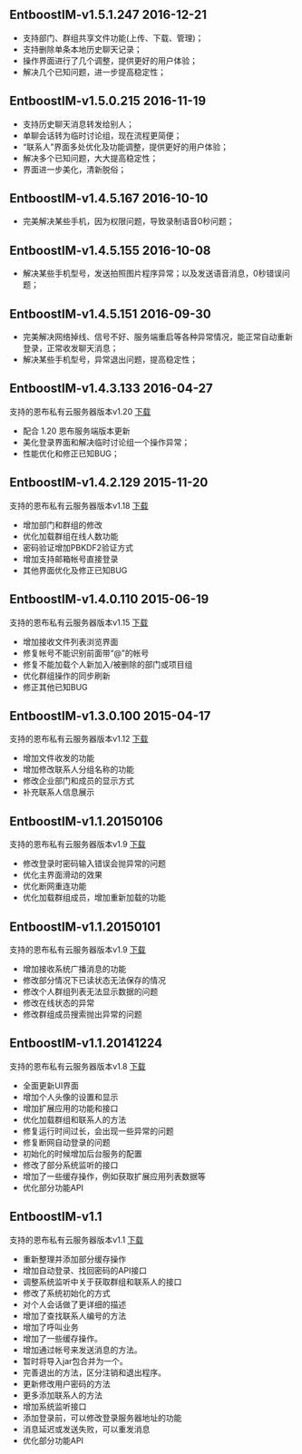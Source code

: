 ﻿EntboostIM-v1.5.1.247 2016-12-21
----------
- 支持部门、群组共享文件功能(上传、下载、管理)；
- 支持删除单条本地历史聊天记录；
- 操作界面进行了几个调整，提供更好的用户体验；
- 解决几个已知问题，进一步提高稳定性；

EntboostIM-v1.5.0.215 2016-11-19
----------
- 支持历史聊天消息转发给别人；
- 单聊会话转为临时讨论组，现在流程更简便；
- “联系人”界面多处优化及功能调整，提供更好的用户体验；
- 解决多个已知问题，大大提高稳定性；
- 界面进一步美化，清新脱俗；

EntboostIM-v1.4.5.167 2016-10-10
----------
- 完美解决某些手机，因为权限问题，导致录制语音0秒问题；

EntboostIM-v1.4.5.155 2016-10-08
----------
- 解决某些手机型号，发送拍照图片程序异常；以及发送语音消息，0秒错误问题；

EntboostIM-v1.4.5.151 2016-09-30
----------
- 完美解决网络掉线、信号不好、服务端重启等各种异常情况，能正常自动重新登录，正常收发聊天消息；
- 解决某些手机型号，异常退出问题，提高稳定性；

EntboostIM-v1.4.3.133 2016-04-27
----------
支持的恩布私有云服务器版本v1.20   [下载](http://doc.entboost.com/index.php/Downloads)
- 配合 1.20 恩布服务端版本更新
- 美化登录界面和解决临时讨论组一个操作异常；
- 性能优化和修正已知BUG；

EntboostIM-v1.4.2.129 2015-11-20
----------
支持的恩布私有云服务器版本v1.18   [下载](http://doc.entboost.com/index.php/Downloads)
- 增加部门和群组的修改
- 优化加载群组在线人数功能
- 密码验证增加PBKDF2验证方式
- 增加支持邮箱帐号直接登录
- 其他界面优化及修正已知BUG

EntboostIM-v1.4.0.110 2015-06-19
----------
支持的恩布私有云服务器版本v1.15   [下载](http://doc.entboost.com/index.php/Downloads)
- 增加接收文件列表浏览界面
- 修复帐号不能识别前面带“@”的帐号
- 修复不能加载个人新加入/被删除的部门或项目组
- 优化群组操作的同步刷新
- 修正其他已知BUG

EntboostIM-v1.3.0.100 2015-04-17
----------
支持的恩布私有云服务器版本v1.12   [下载](http://doc.entboost.com/index.php/Downloads)
- 增加文件收发的功能
- 增加修改联系人分组名称的功能
- 修改企业部门和成员的显示方式
- 补充联系人信息展示

EntboostIM-v1.1.20150106
----------
支持的恩布私有云服务器版本v1.9   [下载](http://doc.entboost.com/index.php/Downloads)
- 修改登录时密码输入错误会抛异常的问题
- 优化主界面滑动的效果
- 优化断网重连功能
- 优化加载群组成员，增加重新加载的功能

EntboostIM-v1.1.20150101
----------
支持的恩布私有云服务器版本v1.9   [下载](http://doc.entboost.com/index.php/Downloads)
- 增加接收系统广播消息的功能
- 修改部分情况下已读状态无法保存的情况
- 修改个人群组列表无法显示数据的问题
- 修改在线状态的异常
- 修改群组成员搜索抛出异常的问题

EntboostIM-v1.1.20141224
----------
支持的恩布私有云服务器版本v1.8   [下载](http://doc.entboost.com/index.php/Downloads)
- 全面更新UI界面
- 增加个人头像的设置和显示
- 增加扩展应用的功能和接口
- 优化加载群组和联系人的方法
- 修复运行时间过长，会出现一些异常的问题
- 修复断网自动登录的问题
- 初始化的时候增加后台服务的配置
- 修改了部分系统监听的接口
- 增加了一些缓存操作，例如获取扩展应用列表数据等
- 优化部分功能API

EntboostIM-v1.1
----------
支持的恩布私有云服务器版本v1.1   [下载](http://doc.entboost.com/index.php/Downloads)
- 重新整理并添加部分缓存操作
- 增加自动登录、找回密码的API接口
- 调整系统监听中关于获取群组和联系人的接口
- 修改了系统初始化的方式
- 对个人会话做了更详细的描述
- 增加了查找联系人编号的方法
- 增加了呼叫业务
- 增加了一些缓存操作。
- 增加通过帐号来发送消息的方法。
- 暂时将导入jar包合并为一个。
- 完善退出的方法，区分注销和退出程序。
- 更新修改用户密码的方法
- 更多添加联系人的方法
- 增加系统监听接口
- 添加登录前，可以修改登录服务器地址的功能
- 消息延迟或发送失败，可以重发消息
- 优化部分功能API